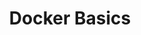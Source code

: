 ---
# Accomplishments widget.
widget: "common"  # See https://sourcethemes.com/academic/docs/page-builder/
headless: true  # This file represents a page section.
active: true  # Activate this widget? true/false
weight: 4  # Order that this section will appear.
title: "Docker Basics"
subtitle: ""

# Date format
#   Refer to https://sourcethemes.com/academic/docs/customization/#date-format
date_format: "Jan 2006"

# Accomplishments.
#   Add/remove as many `[[item]]` blocks below as you like.
#   `title`, `organization` and `date_start` are the required parameters.
#   Leave other parameters empty if not required.
#   Begin/end multi-line descriptions with 3 quotes `"""`.
item:

smallItem: 
 - title: "2017 Container Roundup - Biggest Developments in The Docker Ecosystem"
   summary: "techgenix.com"
   linkText: ""
   linkUrl: "http://techgenix.com/developments-in-docker-ecosystem/"
   openNewWindow: 
   image: "https://res.cloudinary.com/agile-seo/image/fetch/w_62,dpr_2.0,d_blank_am8gzx.png/https%3A%2F%2Flogo.clearbit.com%2Ftechgenix.com%3Fsize%3D250"
 - title: "Kubernetes? Docker? What is the Difference?"
   summary: "containership.io"
   linkText: ""
   linkUrl: "https://blog.containership.io/k8svsdocker"
   openNewWindow: 
   image: "https://res.cloudinary.com/agile-seo/image/fetch/w_62,dpr_2.0,d_blank_am8gzx.png/https%3A%2F%2Flogo.clearbit.com%2Fcontainership.io%3Fsize%3D250"
 - title: "Docker Containers and Clustering/Orchestration"
   summary: "metaltoad.com"
   linkText: ""
   linkUrl: "https://www.metaltoad.com/blog/docker-containers-clusteringorchestration"
   openNewWindow: 
   image: "https://res.cloudinary.com/agile-seo/image/fetch/w_62,dpr_2.0,d_blank_am8gzx.png/https%3A%2F%2Flogo.clearbit.com%2Fmetaltoad.com%3Fsize%3D250"
 - title: "Docker Basics - Finding an Image and Running a Container"
   summary: "rskupnik.github.io"
   linkText: ""
   linkUrl: "https://rskupnik.github.io/docker-series-1-image-and-container"
   openNewWindow: 
   image: "https://res.cloudinary.com/agile-seo/image/fetch/w_62,dpr_2.0,d_blank_am8gzx.png/https%3A%2F%2Flogo.clearbit.com%2Frskupnik.github.io%3Fsize%3D250"
 - title: "Docker Container Basics: An Operations Guide"
   summary: "nebulaworks.com"
   linkText: ""
   linkUrl: "http://www.nebulaworks.com/blog/2016/08/04/docker-container-basics-operations-guide-part-1-3/"
   openNewWindow: 
   image: "https://res.cloudinary.com/agile-seo/image/fetch/w_62,dpr_2.0,d_blank_am8gzx.png/https%3A%2F%2Flogo.clearbit.com%2Fnebulaworks.com%3Fsize%3D250"
 - title: "Docker Basics: Diving into the Essential Concepts, Tools, and Terminology"
   summary: "thenewstack.io"
   linkText: ""
   linkUrl: "https://thenewstack.io/docker-station-part-one-essential-docker-concepts-tools-terminology/"
   openNewWindow: 
   image: "https://res.cloudinary.com/agile-seo/image/fetch/w_62,dpr_2.0,d_blank_am8gzx.png/https%3A%2F%2Flogo.clearbit.com%2Fthenewstack.io%3Fsize%3D250"



---